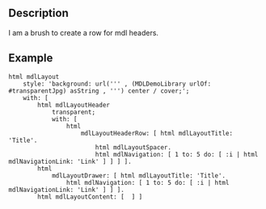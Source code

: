 Description
--------------------

I am a brush to create a row for mdl headers.

Example
--------------------

	html mdlLayout
		style: 'background: url(''' , (MDLDemoLibrary urlOf: #transparentJpg) asString , ''') center / cover;';
		with: [ 
			html mdlLayoutHeader
				transparent;
				with: [ 
					html
						mdlLayoutHeaderRow: [ html mdlLayoutTitle: 'Title'.
							html mdlLayoutSpacer.
							html mdlNavigation: [ 1 to: 5 do: [ :i | html mdlNavigationLink: 'Link' ] ] ] ].
			html
				mdlLayoutDrawer: [ html mdlLayoutTitle: 'Title'.
					html mdlNavigation: [ 1 to: 5 do: [ :i | html mdlNavigationLink: 'Link' ] ] ].
			html mdlLayoutContent: [  ] ]